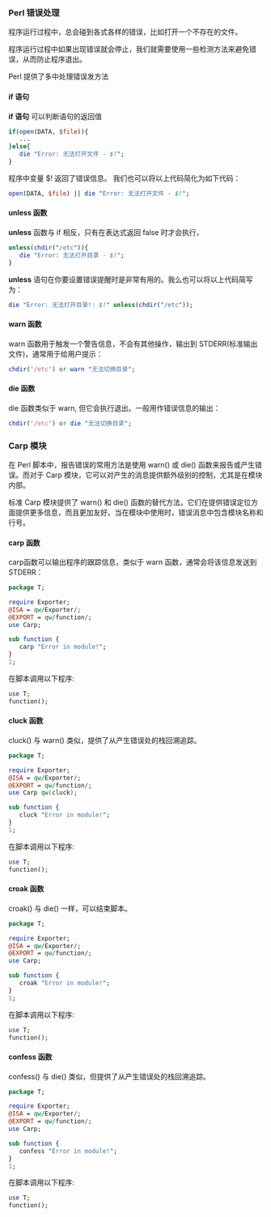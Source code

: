 ### Perl 错误处理

程序运行过程中，总会碰到各式各样的错误，比如打开一个不存在的文件。

程序运行过程中如果出现错误就会停止，我们就需要使用一些检测方法来避免错误，从而防止程序退出。

Perl 提供了多中处理错误发方法

#### if 语句

**if 语句** 可以判断语句的返回值

```perl
if(open(DATA, $file)){
   ...
}else{
   die "Error: 无法打开文件 - $!";
}
```

程序中变量 $! 返回了错误信息。 我们也可以将以上代码简化为如下代码：

```perl
open(DATA, $file) || die "Error: 无法打开文件 - $!";
```

#### unless 函数

**unless** 函数与 if 相反，只有在表达式返回 false 时才会执行，

```perl
unless(chdir("/etc")){
   die "Error: 无法打开目录 - $!";
}
```

**unless** 语句在你要设置错误提醒时是非常有用的。我么也可以将以上代码简写为：

```perl
die "Error: 无法打开目录!: $!" unless(chdir("/etc"));
```

#### warn 函数

warn 函数用于触发一个警告信息，不会有其他操作，输出到 STDERR(标准输出文件)，通常用于给用户提示：

```perl
chdir('/etc') or warn "无法切换目录";
```

#### die 函数

die 函数类似于 warn, 但它会执行退出。一般用作错误信息的输出：

```perl
chdir('/etc') or die "无法切换目录";
```

### Carp 模块

在 Perl 脚本中，报告错误的常用方法是使用 warn() 或 die() 函数来报告或产生错误。而对于 Carp 模块，它可以对产生的消息提供额外级别的控制，尤其是在模块内部。

标准 Carp 模块提供了 warn() 和 die() 函数的替代方法，它们在提供错误定位方面提供更多信息，而且更加友好。当在模块中使用时，错误消息中包含模块名称和行号。

#### carp 函数

carp函数可以输出程序的跟踪信息，类似于 warn 函数，通常会将该信息发送到 STDERR：

```perl
package T;

require Exporter;
@ISA = qw/Exporter/;
@EXPORT = qw/function/;
use Carp;

sub function {
   carp "Error in module!";
}
1;
```

在脚本调用以下程序:

```perl
use T;
function();
```

#### cluck 函数

cluck() 与 warn() 类似，提供了从产生错误处的栈回溯追踪。

```perl
package T;

require Exporter;
@ISA = qw/Exporter/;
@EXPORT = qw/function/;
use Carp qw(cluck);

sub function {
   cluck "Error in module!";
}
1;
```

在脚本调用以下程序:

```perl
use T;
function();
```

#### croak 函数

croak() 与 die() 一样，可以结束脚本。

```perl
package T;

require Exporter;
@ISA = qw/Exporter/;
@EXPORT = qw/function/;
use Carp;

sub function {
   croak "Error in module!";
}
1;
```

在脚本调用以下程序:

```perl
use T;
function();
```

#### confess 函数

confess() 与 die() 类似，但提供了从产生错误处的栈回溯追踪。

```perl
package T;

require Exporter;
@ISA = qw/Exporter/;
@EXPORT = qw/function/;
use Carp;

sub function {
   confess "Error in module!";
}
1;
```

在脚本调用以下程序:

```perl
use T;
function();
```